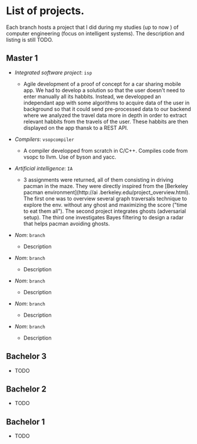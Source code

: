 # List of projects.


Each branch hosts a project that I did during my studies (up to now ) of computer engineering (focus on intelligent systems). The description and listing is still TODO.
## Master 1

* *Integrated software project*:  ```isp```
    * Agile development of a proof of concept for a car sharing mobile app. We had to develop a solution so that the user doesn't need to enter manually all its habbits. Instead, we developped an independant app with some algorithms to acquire data of the user in background so that it could send pre-processed data to our backend where we analyzed the travel data more in depth in order to extract relevant habbits from the travels of the user. These habbits are then displayed on the app thansk to a REST API.
* *Compilers*: ```vsopcompiler```
    * A compiler developped from scratch in C/C++. Compiles code from vsopc to llvm. Use of byson and yacc.

* *Artificial intelligence*: ```IA```
    * 3 assignments were returned, all of them consisting in driving pacman
     in 
    the maze. They were directly inspired from the [Berkeley pacman environment](http://ai
    .berkeley.edu/project_overview.html). The 
    first one was to overview several graph traversals technique to explore 
    the env. without any ghost and maximizing the score ("time to eat them 
    all"). The second project integrates ghosts (adversarial setup). The 
    third one investigates Bayes filtering to design a radar that helps 
    pacman avoiding ghosts.
    
* *Nom*: ```branch```
    * Description
    
* *Nom*: ```branch```
    * Description
    
* *Nom*: ```branch```
    * Description
    
* *Nom*: ```branch```
    * Description

* *Nom*: ```branch```
    * Description



## Bachelor 3
* TODO

## Bachelor 2

* TODO
## Bachelor 1

* TODO
